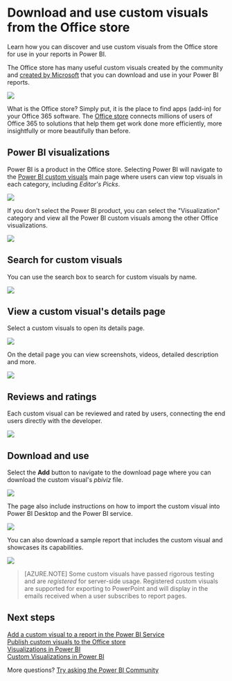 <properties
   pageTitle="Download and use custom visuals from the Office store"
   description="Learn how you can discover and use custom visuals from the Office store for use in your reports in Power BI."
   services="powerbi"
   documentationCenter=""
   authors="guyinacube"
   manager="erikre"
   backup=""
   editor=""
   tags=""
   qualityFocus="no"
   qualityDate=""/>

<tags
   ms.service="powerbi"
   ms.devlang="NA"
   ms.topic="article"
   ms.tgt_pltfrm="NA"
   ms.workload="powerbi"
   ms.date="09/05/2017"
   ms.author="asaxton"/>

# Download and use custom visuals from the Office store

Learn how you can discover and use custom visuals from the Office store for use in your reports in Power BI.

The Office store has many useful custom visuals created by the community and [created by Microsoft](https://www.youtube.com/playlist?list=PL1N57mwBHtN1vIjfvuBIzZllrmKo-Vz6x) that you can download and use in your Power BI reports.

![](media/powerbi-custom-visuals-office-store/powerbi-custom-visual-store.png)

What is the Office store? Simply put, it is the place to find apps (add-in) for your Office 365 software. The [Office store](https://store.office.com/appshome.aspx?productgroup=PowerBI) connects millions of users of Office 365 to solutions that help them get work done more efficiently, more insightfully or more beautifully than before.

## Power BI visualizations

Power BI is a product in the Office store. Selecting Power BI will navigate to the [Power BI custom visuals](https://store.office.com/appshome.aspx?productgroup=PowerBI) main page where users can view top visuals in each category, including *Editor's Picks*.

![](media/powerbi-custom-visuals-office-store/powerbi-custom-visual-store.png)

If you don't select the Power BI product, you can select the "Visualization" category and view all the Power BI custom visuals among the other Office visualizations.

![](media/powerbi-custom-visuals-office-store/powerbi-custom-visual-category.png)

## Search for custom visuals

You can use the search box to search for custom visuals by name.

![](media/powerbi-custom-visuals-office-store/powerbi-custom-search-store.png)

## View a custom visual's details page

Select a custom visuals to open its details page.

![](media/powerbi-custom-visuals-office-store/powerbi-custom-select-visual.png)

On the detail page you can view screenshots, videos, detailed description and more.

![](media/powerbi-custom-visuals-office-store/powerbi-custom-visual-details.png)

## Reviews and ratings

Each custom visual can be reviewed and rated by users, connecting the end users directly with the developer.

![](media/powerbi-custom-visuals-office-store/powerbi-custom-visual-rating.png)

## Download and use

Select the **Add** button to navigate to the download page where you can download the custom visual's *pbiviz* file.

![](media/powerbi-custom-visuals-office-store/powerbi-custom-add-visual.png)

The page also include instructions on how to import the custom visual into Power BI Desktop and the Power BI service.

![](media/powerbi-custom-visuals-office-store/powerbi-custom-download.png)

You can also download a sample report that includes the custom visual and showcases its capabilities.

![](media/powerbi-custom-visuals-office-store/powerbi-custom-try-sample.png)

> [AZURE.NOTE] Some custom visuals have passed rigorous testing and are *registered* for server-side usage. Registered custom visuals are supported for exporting to PowerPoint and will display in the emails received when a user subscribes to report pages.

## Next steps

[Add a custom visual to a report in the Power BI Service](powerbi-custom-visuals-add-to-report.md)  
[Publish custom visuals to the Office store](powerbi-developer-office-store.md)  
[Visualizations in Power BI](powerbi-service-visualizations-for-reports.md)  
[Custom Visualizations in Power BI](powerbi-custom-visuals.md)  

More questions? [Try asking the Power BI Community](http://community.powerbi.com/)
